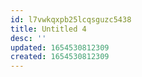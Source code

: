 ```yaml
---
id: l7vwkqxpb25lcqsguzc5438
title: Untitled 4
desc: ''
updated: 1654530812309
created: 1654530812309
---
```



